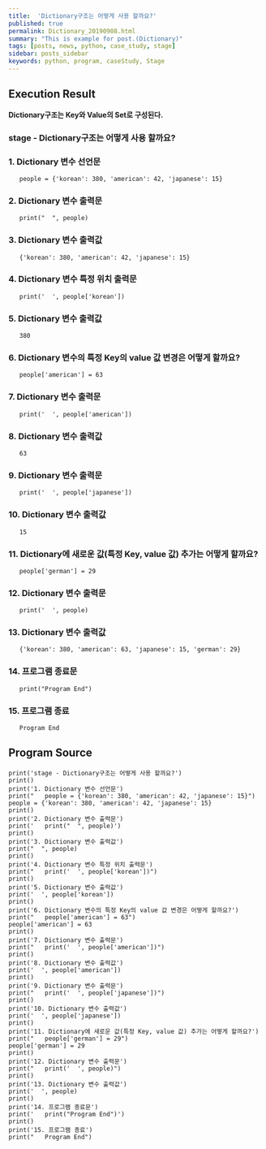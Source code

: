 ```yaml
---
title:  'Dictionary구조는 어떻게 사용 할까요?'
published: true
permalink: Dictionary_20190908.html
summary: "This is example for post.(Dictionary)"
tags: [posts, news, python, case_study, stage]
sidebar: posts_sidebar
keywords: python, program, caseStudy, Stage
---
```


## Execution Result

**Dictionary구조는 Key와 Value의 Set로 구성된다.**

### stage - Dictionary구조는 어떻게 사용 할까요?

### 1. Dictionary 변수 선언문
```
   people = {'korean': 380, 'american': 42, 'japanese': 15}
```
### 2. Dictionary 변수 출력문
```
   print("  ", people)
```
### 3. Dictionary 변수 출력값
```
   {'korean': 380, 'american': 42, 'japanese': 15}
```
### 4. Dictionary 변수 특정 위치 출력문
```
   print('  ', people['korean'])
```
### 5. Dictionary 변수 출력값
```
   380
```
### 6. Dictionary 변수의 특정 Key의 value 값 변경은 어떻게 할까요?
```
   people['american'] = 63
```
### 7. Dictionary 변수 출력문
```
   print('  ', people['american'])
```
### 8. Dictionary 변수 출력값
```
   63
```
### 9. Dictionary 변수 출력문
```
   print('  ', people['japanese'])
```
### 10. Dictionary 변수 출력값
```
   15
```
### 11. Dictionary에 새로운 값(특정 Key, value 값) 추가는 어떻게 할까요?
```
   people['german'] = 29
```
### 12. Dictionary 변수 출력문
```
   print('  ', people)
```
### 13. Dictionary 변수 출력값
```
   {'korean': 380, 'american': 63, 'japanese': 15, 'german': 29}
```   
### 14. 프로그램 종료문
```
   print("Program End")
```
### 15. 프로그램 종료
```
   Program End
```   
## Program Source

```
print('stage - Dictionary구조는 어떻게 사용 할까요?')
print()
print('1. Dictionary 변수 선언문')
print("   people = {'korean': 380, 'american': 42, 'japanese': 15}")
people = {'korean': 380, 'american': 42, 'japanese': 15}
print()
print('2. Dictionary 변수 출력문')
print('   print("  ", people)')
print()
print('3. Dictionary 변수 출력값')
print("  ", people)
print()
print('4. Dictionary 변수 특정 위치 출력문')
print("   print('  ', people['korean'])")
print()
print('5. Dictionary 변수 출력값')
print('  ', people['korean'])
print()
print('6. Dictionary 변수의 특정 Key의 value 값 변경은 어떻게 할까요?')
print("   people['american'] = 63")
people['american'] = 63
print()
print('7. Dictionary 변수 출력문')
print("   print('  ', people['american'])")
print()
print('8. Dictionary 변수 출력값')
print('  ', people['american'])
print()
print('9. Dictionary 변수 출력문')
print("   print('  ', people['japanese'])")
print()
print('10. Dictionary 변수 출력값')
print('  ', people['japanese'])
print()
print('11. Dictionary에 새로운 값(특정 Key, value 값) 추가는 어떻게 할까요?')
print("   people['german'] = 29")
people['german'] = 29
print()
print('12. Dictionary 변수 출력문')
print("   print('  ', people)")
print()
print('13. Dictionary 변수 출력값')
print('  ', people)
print()
print('14. 프로그램 종료문')
print('   print("Program End")')
print()
print('15. 프로그램 종료')
print("   Program End")
```
